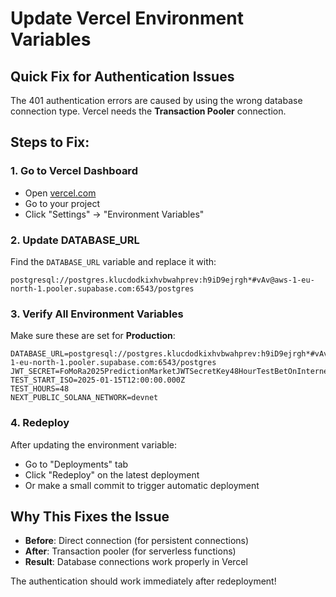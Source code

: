 # Update Vercel Environment Variables

## Quick Fix for Authentication Issues

The 401 authentication errors are caused by using the wrong database connection type. Vercel needs the **Transaction Pooler** connection.

## Steps to Fix:

### 1. Go to Vercel Dashboard
- Open [vercel.com](https://vercel.com)
- Go to your project
- Click "Settings" → "Environment Variables"

### 2. Update DATABASE_URL
Find the `DATABASE_URL` variable and replace it with:

```
postgresql://postgres.klucdodkixhvbwahprev:h9iD9ejrgh*#vAv@aws-1-eu-north-1.pooler.supabase.com:6543/postgres
```

### 3. Verify All Environment Variables
Make sure these are set for **Production**:

```
DATABASE_URL=postgresql://postgres.klucdodkixhvbwahprev:h9iD9ejrgh*#vAv@aws-1-eu-north-1.pooler.supabase.com:6543/postgres
JWT_SECRET=FoMoRa2025PredictionMarketJWTSecretKey48HourTestBetOnInternet
TEST_START_ISO=2025-01-15T12:00:00.000Z
TEST_HOURS=48
NEXT_PUBLIC_SOLANA_NETWORK=devnet
```

### 4. Redeploy
After updating the environment variable:
- Go to "Deployments" tab
- Click "Redeploy" on the latest deployment
- Or make a small commit to trigger automatic deployment

## Why This Fixes the Issue

- **Before**: Direct connection (for persistent connections)
- **After**: Transaction pooler (for serverless functions)
- **Result**: Database connections work properly in Vercel

The authentication should work immediately after redeployment!
